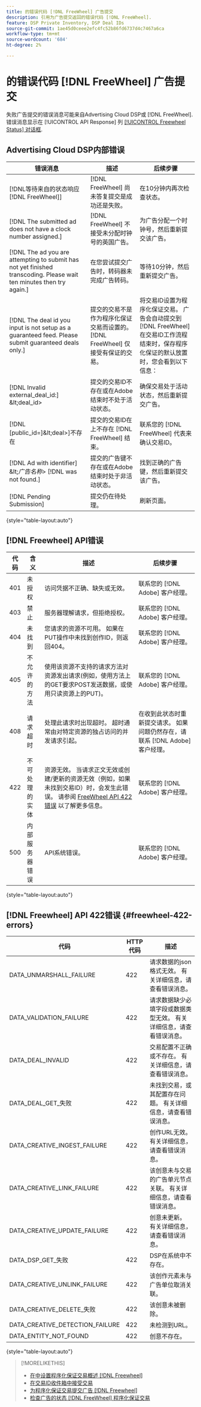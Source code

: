 ```yaml
---
title: 的错误代码 [!DNL FreeWheel] 广告提交
description: 引用为广告提交返回的错误代码 [!DNL FreeWheel].
feature: DSP Private Inventory, DSP Deal IDs
source-git-commit: 1ae45d0ceee2efc4fc52b86fd6737d4c7467a6ca
workflow-type: tm+mt
source-wordcount: '684'
ht-degree: 2%

---
```


# 的错误代码 [!DNL FreeWheel] 广告提交

失败广告提交的错误消息可能来自Advertising Cloud DSP或 [!DNL FreeWheel]. 错误消息显示在 [!UICONTROL API Response] 列 [[!UICONTROL Freewheel Status] 对话框](freewheel-check-status.md).

## Advertising Cloud DSP内部错误

| 错误消息 | 描述 | 后续步骤 |
|--- |--- |--- |
| [!DNL等待来自的状态响应 [!DNL FreeWheel]] | [!DNL FreeWheel] 尚未答复提交是成功还是失败。 | 在10分钟内再次检查状态。 |
| [!DNL The submitted ad does not have a clock number assigned.] | [!DNL FreeWheel] 不接受未分配时钟号的英国广告。 | 为广告分配一个时钟号，然后重新提交该广告。 |
| [!DNL The ad you are attempting to submit has not yet finished transcoding. Please wait ten minutes then try again.] | 在您尝试提交广告时，转码器未完成广告转码。 | 等待10分钟，然后重新提交广告。 |
| [!DNL The deal id you input is not setup as a guaranteed feed. Please submit guaranteed deals only.] | 提交的交易不是作为程序化保证交易而设置的。 [!DNL FreeWheel] 仅接受有保证的交易。 | 将交易ID设置为程序化保证交易。 广告会自动提交到 [!DNL FreeWheel] 在交易ID工作流程结束时，保存程序化保证的默认放置时，您会看到以下信息： |
| [!DNL Invalid external_deal_id:] \&lt;deal_id> | 提交的交易ID不存在或在Adobe结束时不处于活动状态。 | 确保交易处于活动状态，然后重新提交广告。 |
| [!DNL \[public_id=]\&lt;deal>]不存在 | 提交的交易ID在上不存在 [!DNL FreeWheel] 结束。 | 联系您的 [!DNL FreeWheel] 代表来确认交易ID。 |
| [!DNL Ad with identifier] \&lt;*广告名称*\> [!DNL was not found.] | 提交的广告键不存在或在Adobe结束时处于非活动状态。 | 找到正确的广告键，然后重新提交该广告。 |
| [!DNL Pending Submission] | 提交仍在待处理。 | 刷新页面。 |

{style=&quot;table-layout:auto&quot;}

## [!DNL Freewheel] API错误

| 代码 | 含义 | 描述 | 后续步骤 |
|--- |--- |--- |--- |
| 401 | 未授权 | 访问凭据不正确、缺失或无效。 | 联系您的 [!DNL Adobe] 客户经理。 |
| 403 | 禁止 | 服务器理解请求，但拒绝授权。 | 联系您的 [!DNL Adobe] 客户经理。 |
| 404 | 未找到 | 您请求的资源不可用。 如果在PUT操作中未找到创作ID，则返回404。 | 联系您的 [!DNL Adobe] 客户经理。 |
| 405 | 不允许的方法 | 使用该资源不支持的请求方法对资源发出请求(例如，使用方法上的GET要求POST发送数据，或使用只读资源上的PUT)。 | 联系您的 [!DNL Adobe] 客户经理。 |
| 408 | 请求超时 | 处理此请求时出现超时。 超时通常由对特定资源的独占访问的并发请求引起。 | 在收到此状态时重新提交请求。 如果问题仍然存在，请联系 [!DNL Adobe] 客户经理。 |
| 422 | 不可处理的实体 | 资源无效。 当请求正文无效或创建/更新的资源无效（例如，如果未找到交易ID）时，会发生此错误。 请参阅 [FreeWheel API 422错误](#freewheel-422-errors) 以了解更多信息。 | 联系您的 [!DNL Adobe] 客户经理。 |
| 500 | 内部服务器错误 | API系统错误。 | 联系您的 [!DNL Adobe] 客户经理。 |

{style=&quot;table-layout:auto&quot;}

## [!DNL Freewheel] API 422错误 {#freewheel-422-errors}

| 代码 | HTTP代码 | 描述 |
|--- |--- |--- |
| DATA_UNMARSHALL_FAILURE | 422 | 请求数据的json格式无效。 有关详细信息，请查看错误消息。 |
| DATA_VALIDATION_FAILURE | 422 | 请求数据缺少必填字段或数据类型无效。 有关详细信息，请查看错误消息。 |
| DATA_DEAL_INVALID | 422 | 交易配置不正确或不存在。 有关详细信息，请查看错误消息。 |
| DATA_DEAL_GET_失败 | 422 | 未找到交易，或其配置存在问题。 有关详细信息，请查看错误消息。 |
| DATA_CREATIVE_INGEST_FAILURE | 422 | 创作URL无效。 有关详细信息，请查看错误消息。 |
| DATA_CREATIVE_LINK_FAILURE | 422 | 该创意未与交易的广告单元节点关联。 有关详细信息，请查看错误消息。 |
| DATA_CREATIVE_UPDATE_FAILURE | 422 | 创意未更新。 有关详细信息，请查看错误消息。 |
| DATA_DSP_GET_失败 | 422 | DSP在系统中不存在。 |
| DATA_CREATIVE_UNLINK_FAILURE | 422 | 该创作元素未与广告单位取消关联。 |
| DATA_CREATIVE_DELETE_失败 | 422 | 该创意未被删除。 |
| DATA_CREATIVE_DETECTION_FAILURE | 422 | 未检测到URL。 |
| DATA_ENTITY_NOT_FOUND | 422 | 创意不存在。 |

{style=&quot;table-layout:auto&quot;}

>[!MORELIKETHIS]
>
>* [在中设置程序化保证交易概述 [!DNL Freewheel]](/help/dsp/inventory/freewheel-overview.md)
>* [在交易ID收件箱中接受交易](deal-id-inbox-accept.md)
>* [为程序化保证交易提交广告 [!DNL Freewheel]](/help/dsp/inventory/freewheel-submit.md)
>* [检查广告的状态 [!DNL FreeWheel] 程序化保证交易](/help/dsp/inventory/freewheel-check-status.md)

